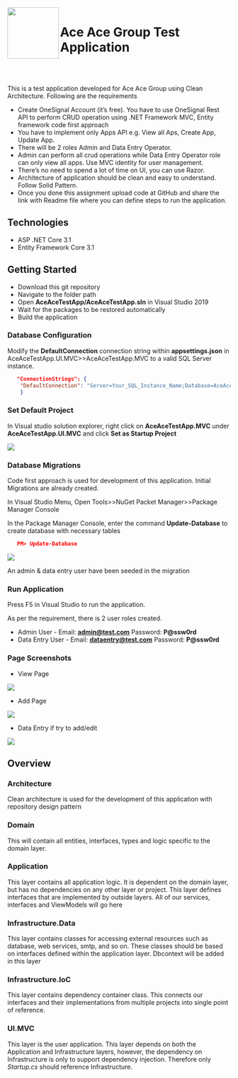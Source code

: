  <img align="left" width="116" height="116" src="https://raw.githubusercontent.com/jasontaylordev/CleanArchitecture/master/.github/icon.png" />
 
 # Ace Ace Group Test Application

<br/>
<br/>

This is a test application developed for Ace Ace Group using Clean Architecture. Following are the requirements
* Create OneSignal Account (it’s free). You have to use OneSignal Rest API to perform CRUD operation using .NET Framework MVC, Entity framework code first approach
* You have to implement only Apps API e.g. View all Aps, Create App, Update App.
* There will be 2 roles Admin and Data Entry Operator.
* Admin can perform all crud operations while Data Entry Operator role can only view all apps. Use MVC identity for user management. 
* There’s no need to spend a lot of time on UI, you can use Razor.
* Architecture of application should be clean and easy to understand. Follow Solid Pattern.
* Once you done this assignment upload code at GitHub and share the link with Readme file where you can define steps to run the application. 

## Technologies

* ASP .NET Core 3.1
* Entity Framework Core 3.1


## Getting Started

* Download this git repository
* Navigate to the folder path
* Open **AceAceTestApp/AceAceTestApp.sln** in Visual Studio 2019
* Wait for the packages to be restored automatically
* Build the application


### Database Configuration

Modify the **DefaultConnection** connection string within **appsettings.json** in AceAceTestApp.UI.MVC>>AceAceTestApp.MVC to a valid SQL Server instance.

```json
   "ConnectionStrings": {
    "DefaultConnection": "Server=Your_SQL_Instance_Name;Database=AceAceTestApp;Trusted_Connection=True;MultipleActiveResultSets=true"
    }
```

### Set Default Project

In Visual studio solution explorer, right click on **AceAceTestApp.MVC** under **AceAceTestApp.UI.MVC** and click **Set as Startup Project**


<img src="https://user-images.githubusercontent.com/27881417/98599490-72020900-22f5-11eb-95fe-bbdcb9e9a358.png">


### Database Migrations

Code first approach is used for development of this application. Initial Migrations are already created.

In Visual Studio Menu, Open Tools>>NuGet Packet Manager>>Package Manager Console

In the Package Manager Console, enter the command **Update-Database** to create database with necessary tables

```json
   PM> Update-Database
```


<img src="https://user-images.githubusercontent.com/27881417/98597524-9a3c3880-22f2-11eb-978a-84d758ff72e9.png">


An admin & data entry user have been seeded in the migration

### Run Application

Press F5 in Visual Studio to run the application.

As per the requirement, there is 2 user roles created.

* Admin User - Email: **admin@test.com** Password: **P@ssw0rd**
* Data Entry User - Email: **dataentry@test.com** Password: **P@ssw0rd**

### Page Screenshots

* View Page

<img src="https://user-images.githubusercontent.com/27881417/98599614-b7263b00-22f5-11eb-88aa-d5bd2803ce0d.png">

* Add Page

<img src="https://user-images.githubusercontent.com/27881417/98599803-02d8e480-22f6-11eb-8637-db38a8385a92.png">

* Data Entry if try to add/edit

<img src="https://user-images.githubusercontent.com/27881417/98599853-18e6a500-22f6-11eb-880b-0b77b9f02ce7.png">



## Overview

### Architecture

Clean architecture is used for the development of this application with repository design pattern

### Domain

This will contain all entities, interfaces, types and logic specific to the domain layer.

### Application

This layer contains all application logic. It is dependent on the domain layer, but has no dependencies on any other layer or project. This layer defines interfaces that are implemented by outside layers. All of our services, interfaces and ViewModels will go here

### Infrastructure.Data

This layer contains classes for accessing external resources such as database, web services, smtp, and so on. These classes should be based on interfaces defined within the application layer. Dbcontext will be added in this layer

### Infrastructure.IoC

This layer contains dependency container class. This connects our interfaces and their implementations from multiple projects into single point of reference.

### UI.MVC

This layer is the user application. This layer depends on both the Application and Infrastructure layers, however, the dependency on Infrastructure is only to support dependency injection. Therefore only *Startup.cs* should reference Infrastructure.
